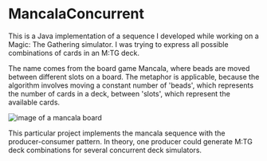 # MancalaConcurrent

This is a Java implementation of a sequence I developed while working on a Magic: The Gathering simulator.  I was trying to express all possible combinations of cards in an M:TG deck.

The name comes from the board game Mancala, where beads are moved between different slots on a board.  The metaphor is applicable, because the algorithm involves moving a constant number of 'beads', which represents the number of cards in a deck, between 'slots', which represent the available cards.

![image of a mancala board](http://i.imgur.com/hOHGh.png)

This particular project implements the mancala sequence with the producer-consumer pattern.  In theory, one producer could generate M:TG deck combinations for several concurrent deck simulators.